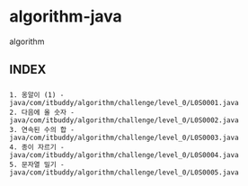 # algorithm-java
algorithm

## INDEX

###
    1. 옹알이 (1) - java/com/itbuddy/algorithm/challenge/level_0/L0S0001.java
    2. 다음에 올 숫자 - java/com/itbuddy/algorithm/challenge/level_0/L0S0002.java
    3. 연속된 수의 합 - java/com/itbuddy/algorithm/challenge/level_0/L0S0003.java
    4. 종이 자르기 - java/com/itbuddy/algorithm/challenge/level_0/L0S0004.java
    5. 문자열 밀기 - java/com/itbuddy/algorithm/challenge/level_0/L0S0005.java